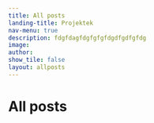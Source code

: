 ```yaml
---
title: All posts
landing-title: Projektek
nav-menu: true
description: fdgfdagfdgfgfgfdgdfgdfgfdg
image: 
author: 
show_tile: false
layout: allposts
---
```


<h1>All posts</h1>
